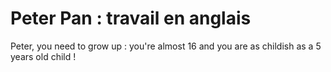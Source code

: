 # Peter Pan : travail en anglais

Peter, you need to grow up : you're almost 16 and you are as childish as a 5 years old child !
